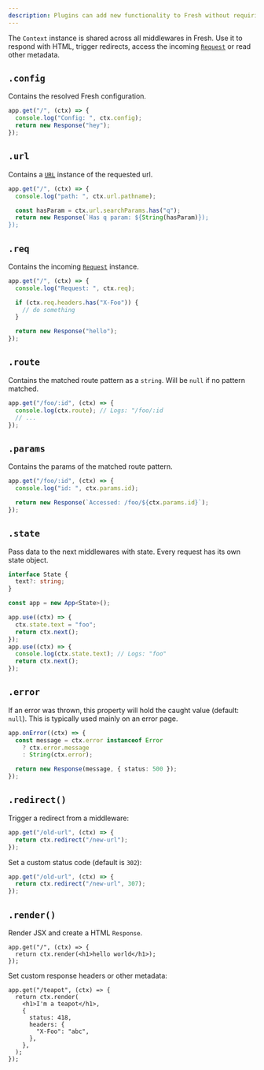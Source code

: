 ```yaml
---
description: Plugins can add new functionality to Fresh without requiring significant complexity.
---
```


The `Context` instance is shared across all middlewares in Fresh. Use it to
respond with HTML, trigger redirects, access the incoming
[`Request`](https://developer.mozilla.org/en-US/docs/Web/API/Request) or read
other metadata.

## `.config`

Contains the resolved Fresh configuration.

```ts
app.get("/", (ctx) => {
  console.log("Config: ", ctx.config);
  return new Response("hey");
});
```

## `.url`

Contains a [`URL`](https://developer.mozilla.org/en-US/docs/Web/API/URL)
instance of the requested url.

```ts
app.get("/", (ctx) => {
  console.log("path: ", ctx.url.pathname);

  const hasParam = ctx.url.searchParams.has("q");
  return new Response(`Has q param: ${String(hasParam)});
});
```

## `.req`

Contains the incoming
[`Request`](https://developer.mozilla.org/en-US/docs/Web/API/Request) instance.

```ts
app.get("/", (ctx) => {
  console.log("Request: ", ctx.req);

  if (ctx.req.headers.has("X-Foo")) {
    // do something
  }

  return new Response("hello");
});
```

## `.route`

Contains the matched route pattern as a `string`. Will be `null` if no pattern
matched.

```ts
app.get("/foo/:id", (ctx) => {
  console.log(ctx.route); // Logs: "/foo/:id
  // ...
});
```

## `.params`

Contains the params of the matched route pattern.

```ts
app.get("/foo/:id", (ctx) => {
  console.log("id: ", ctx.params.id);

  return new Response(`Accessed: /foo/${ctx.params.id}`);
});
```

## `.state`

Pass data to the next middlewares with state. Every request has its own state
object.

```ts
interface State {
  text?: string;
}

const app = new App<State>();

app.use((ctx) => {
  ctx.state.text = "foo";
  return ctx.next();
});
app.use((ctx) => {
  console.log(ctx.state.text); // Logs: "foo"
  return ctx.next();
});
```

## `.error`

If an error was thrown, this property will hold the caught value (default:
`null`). This is typically used mainly on an error page.

```ts
app.onError((ctx) => {
  const message = ctx.error instanceof Error
    ? ctx.error.message
    : String(ctx.error);

  return new Response(message, { status: 500 });
});
```

## `.redirect()`

Trigger a redirect from a middleware:

```ts
app.get("/old-url", (ctx) => {
  return ctx.redirect("/new-url");
});
```

Set a custom status code (default is `302`):

```ts
app.get("/old-url", (ctx) => {
  return ctx.redirect("/new-url", 307);
});
```

## `.render()`

Render JSX and create a HTML `Response`.

```tsx
app.get("/", (ctx) => {
  return ctx.render(<h1>hello world</h1>);
});
```

Set custom response headers or other metadata:

```tsx
app.get("/teapot", (ctx) => {
  return ctx.render(
    <h1>I'm a teapot</h1>,
    {
      status: 418,
      headers: {
        "X-Foo": "abc",
      },
    },
  );
});
```
